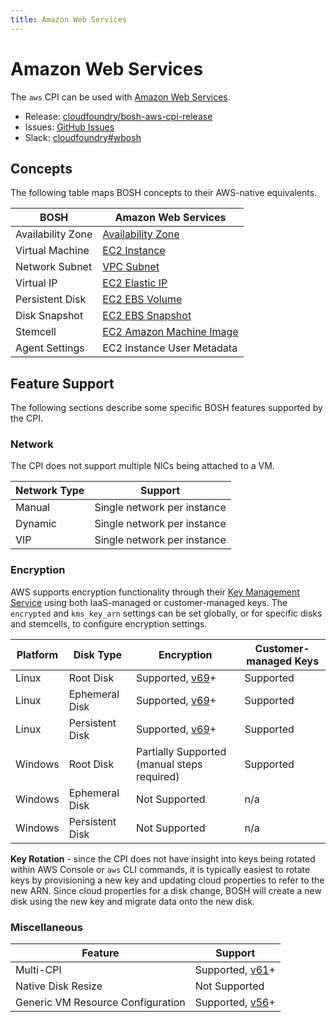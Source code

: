 ```yaml
---
title: Amazon Web Services
---
```


# Amazon Web Services

The `aws` CPI can be used with [Amazon Web Services](https://aws.amazon.com/).

 * Release: [cloudfoundry/bosh-aws-cpi-release](https://github.com/cloudfoundry/bosh-aws-cpi-release)
 * Issues: [GitHub Issues](https://github.com/cloudfoundry/bosh-aws-cpi-release/issues)
 * Slack: [cloudfoundry#wbosh](https://cloudfoundry.slack.com/messages/bosh)


## Concepts

The following table maps BOSH concepts to their AWS-native equivalents.

| BOSH | Amazon Web Services |
| ---- | ------------------- |
| Availability Zone | [Availability Zone](https://docs.aws.amazon.com/AmazonRDS/latest/UserGuide/Concepts.RegionsAndAvailabilityZones.html) |
| Virtual Machine | [EC2 Instance](https://docs.aws.amazon.com/AWSEC2/latest/UserGuide/Instances.html) |
| Network Subnet | [VPC Subnet](https://docs.aws.amazon.com/AmazonVPC/latest/UserGuide/VPC_Subnets.html) |
| Virtual IP | [EC2 Elastic IP](https://docs.aws.amazon.com/AWSEC2/latest/UserGuide/elastic-ip-addresses-eip.html) |
| Persistent Disk | [EC2 EBS Volume](https://docs.aws.amazon.com/AWSEC2/latest/UserGuide/EBSVolumes.html) |
| Disk Snapshot | [EC2 EBS Snapshot](https://docs.aws.amazon.com/AWSEC2/latest/UserGuide/EBSSnapshots.html) |
| Stemcell | [EC2 Amazon Machine Image](https://docs.aws.amazon.com/AWSEC2/latest/UserGuide/AMIs.html) |
| Agent Settings | EC2 Instance User Metadata |


## Feature Support

The following sections describe some specific BOSH features supported by the CPI.


### Network

The CPI does not support multiple NICs being attached to a VM.

| Network Type | Support |
| ------------ | ------- |
| Manual | Single network per instance |
| Dynamic | Single network per instance |
| VIP | Single network per instance |


### Encryption

AWS supports encryption functionality through their [Key Management Service](https://aws.amazon.com/kms/) using both IaaS-managed or customer-managed keys. The `encrypted` and `kms_key_arn` settings can be set globally, or for specific disks and stemcells, to configure encryption settings.

| Platform | Disk Type | Encryption | Customer-managed Keys |
| -------- | --------- | ---------- | --------------------- |
| Linux | Root Disk | Supported, [v69](https://github.com/cloudfoundry/bosh-aws-cpi-release/releases/tag/v69)+ | Supported |
| Linux | Ephemeral Disk | Supported, [v69](https://github.com/cloudfoundry/bosh-aws-cpi-release/releases/tag/v69)+ | Supported |
| Linux | Persistent Disk | Supported, [v69](https://github.com/cloudfoundry/bosh-aws-cpi-release/releases/tag/v69)+ | Supported |
| Windows | Root Disk | Partially Supported (manual steps required) | Supported |
| Windows | Ephemeral Disk | Not Supported | n/a |
| Windows | Persistent Disk | Not Supported | n/a |

**Key Rotation** - since the CPI does not have insight into keys being rotated within AWS Console or `aws` CLI commands, it is typically easiest to rotate keys by provisioning a new key and updating cloud properties to refer to the new ARN. Since cloud properties for a disk change, BOSH will create a new disk using the new key and migrate data onto the new disk.


### Miscellaneous

| Feature   | Support |
| --------- | ------- |
| Multi-CPI | Supported, [v61](https://github.com/cloudfoundry/bosh-aws-cpi-release/releases/tag/v61)+ |
| Native Disk Resize | Not Supported |
| Generic VM Resource Configuration | Supported, [v56](https://github.com/cloudfoundry/bosh-aws-cpi-release/releases/tag/v56)+ |
